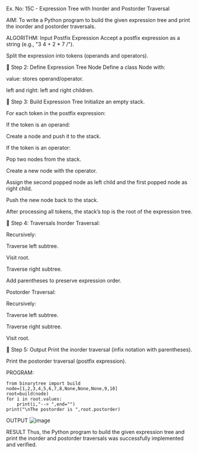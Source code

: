 Ex. No: 15C - Expression Tree with Inorder and Postorder Traversal

AIM:
To write a Python program to build the given expression tree and print the inorder and postorder traversals.

ALGORITHM:
 Input Postfix Expression
Accept a postfix expression as a string (e.g., "3 4 + 2 * 7 /").

Split the expression into tokens (operands and operators).

📌 Step 2: Define Expression Tree Node
Define a class Node with:

value: stores operand/operator.

left and right: left and right children.

📌 Step 3: Build Expression Tree
Initialize an empty stack.

For each token in the postfix expression:

If the token is an operand:

Create a node and push it to the stack.

If the token is an operator:

Pop two nodes from the stack.

Create a new node with the operator.

Assign the second popped node as left child and the first popped node as right child.

Push the new node back to the stack.

After processing all tokens, the stack’s top is the root of the expression tree.

📌 Step 4: Traversals
Inorder Traversal:

Recursively:

Traverse left subtree.

Visit root.

Traverse right subtree.

Add parentheses to preserve expression order.

Postorder Traversal:

Recursively:

Traverse left subtree.

Traverse right subtree.

Visit root.

📌 Step 5: Output
Print the inorder traversal (infix notation with parentheses).

Print the postorder traversal (postfix expression).



PROGRAM:

```
from binarytree import build
node=[1,2,3,4,5,6,7,8,None,None,None,9,10]
root=build(node)
for i in root.values:
    print(i,"--> ",end="")
print("\nThe postorder is ",root.postorder)
```
OUTPUT
![image](https://github.com/user-attachments/assets/4403b6b8-6443-4bb6-a910-b1842b3879e9)

RESULT
Thus, the  Python program to build the given expression tree and print the inorder and postorder traversals was successfully implemented and verified.
